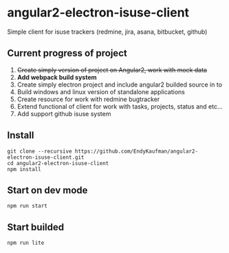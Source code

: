 # angular2-electron-isuse-client
  Simple client for isuse trackers (redmine, jira, asana, bitbucket, github)

## Current progress of project

1. ~~Create simply version of project on Angular2, work with mock data~~
2. **Add webpack build system**
3. Create simply electron project and include angular2 builded source in to
4. Build windows and linux version of standalone applications
5. Create resource for work with redmine bugtracker
6. Extend functional of client for work with tasks, projects, status and etc...
7. Add support github isuse system

## Install
```
git clone --recursive https://github.com/EndyKaufman/angular2-electron-isuse-client.git
cd angular2-electron-isuse-client
npm install
```

## Start on dev mode
```
npm run start
```

## Start builded
```
npm run lite
```
